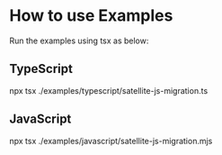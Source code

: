 # How to use Examples

Run the examples using tsx as below:

## TypeScript

npx tsx ./examples/typescript/satellite-js-migration.ts

## JavaScript

npx tsx ./examples/javascript/satellite-js-migration.mjs

